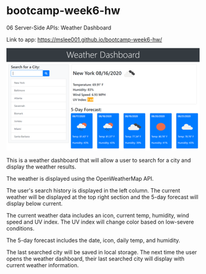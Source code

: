 # bootcamp-week6-hw
06 Server-Side APIs: Weather Dashboard

Link to app: https://mslee001.github.io/bootcamp-week6-hw/

<img src="screenshots/weather-dash2.PNG">

This is a weather dashboard that will allow a user to search for a city and display the weather results.

The weather is displayed using the OpenWeatherMap API.

The user's search history is displayed in the left column. The current weather will be displayed at the top right section and the 5-day forecast will display below current.

The current weather data includes an icon, current temp, humidity, wind speed and UV index. The UV index will change color based on low-severe conditions.

The 5-day forecast includes the date, icon, daily temp, and humidity.

The last searched city will be saved in local storage. The next time the user opens the weather dashboard, their last searched city will display with current weather information.